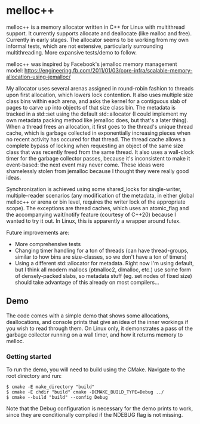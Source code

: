 # melloc++

melloc++ is a memory allocator written in C++ for Linux with multithread support.
It currently supports allocate and deallocate (like malloc and free). Currently in early stages. The allocator seems to be working from my own informal tests,
which are not extensive, particularly surrounding multithreading. More expansive 
tests/demo to follow.

melloc++ was inspired by Facebook's jemalloc memory management model: https://engineering.fb.com/2011/01/03/core-infra/scalable-memory-allocation-using-jemalloc/


My allocator uses several arenas assigned in round-robin fashion to threads upon
first allocation, which lowers lock contention. It also uses multiple size class bins
within each arena, and asks the kernel for a contiguous slab of pages to carve up into
objects of that size class bin. The metadata is tracked in a std::set using the default
std::allocator (I could implement my own metadata packing method like jemalloc does, but
that's a later thing). When a thread frees an allocation, it first goes to the thread's 
unique thread cache, which is garbage collected in exponentially increasing pieces
when no recent activity has occured for that thread. The thread cache allows
a complete bypass of locking when requesting an object of the same size class
that was recently freed from the same thread. It also uses a wall-clock timer for the
garbage collector passes, because it's inconsistent to make it event-based: the next
event may never come. These ideas were shamelessly stolen from jemalloc because I thought 
they were really good ideas.

Synchronization is achieved using some shared_locks for single-writer, multiple-reader
scenarios (any modification of the metadata, in either global melloc++ or arena or
bin level, requires the writer lock of the appropriate scope). The exceptions are thread
caches, which uses an atomic_flag and the accompanying wait/notify feature (courtesy
of C++20) because I wanted to try it out. In Linux, this is apparently a wrapper around futex.


Future improvements are:

 - More comprehensive tests
 - Changing timer handling for a ton of threads (can have thread-groups, similar to how bins are size-classes, so we don't have a ton of timers)
 - Using a different std::allocator for metadata. Right now I'm using default,
    but I think all modern mallocs (ptmalloc2, dlmalloc, etc.) use some form of
    densely-packed slabs, so metadata stuff (eg. set nodes of fixed size) should
    take advantage of this already on most compilers...


## Demo

The code comes with a simple demo that shows some allocations, deallocations,
and console prints that give an idea of the inner workings if you wish to read
through them. On Linux only, it demonstrates a pass of the garbage collector
running on a wall timer, and how it returns memory to melloc.

### Getting started

To run the demo, you will need to build using the CMake. Navigate to the root directory
and run:

```
$ cmake -E make_directory "build"
$ cmake -E chdir "build" cmake -DCMAKE_BUILD_TYPE=Debug ../
$ cmake --build "build" --config Debug
```

Note that the Debug configuration is necessary for the demo prints to work,
since they are conditionally compiled if the NDEBUG flag is not missing.



